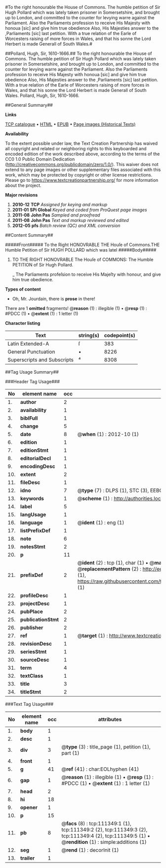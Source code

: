 #To the right honourable the House of Commons. The humble petition of Sir Hugh Pollard which was lately taken prisoner in Somersetshire, and brought up to London, and committed to the counter for levying warre against the Parliament. Also the Parliaments profession to receive His Majesty with honoua [sic] and give him true obedience Also, His Majesties answer to the ,Parliaments [sic] last petition. With a true relation of the Earle of Worcesters raising of more forces in Wales, and that his sonne the Lord Herbert is made Generall of South Wales.#

##Pollard, Hugh, Sir, 1610-1666.##
To the right honourable the House of Commons. The humble petition of Sir Hugh Pollard which was lately taken prisoner in Somersetshire, and brought up to London, and committed to the counter for levying warre against the Parliament. Also the Parliaments profession to receive His Majesty with honoua [sic] and give him true obedience Also, His Majesties answer to the ,Parliaments [sic] last petition. With a true relation of the Earle of Worcesters raising of more forces in Wales, and that his sonne the Lord Herbert is made Generall of South Wales.
Pollard, Hugh, Sir, 1610-1666.

##General Summary##

**Links**

[TCP catalogue](http://www.ota.ox.ac.uk/tcp/)  • 
[HTML](http://tei.it.ox.ac.uk/tcp/Texts-HTML/free/A90/A90806.html)  • 
[EPUB](http://tei.it.ox.ac.uk/tcp/Texts-EPUB/free/A90/A90806.epub) • 
[Page images (Historical Texts)](https://historicaltexts.jisc.ac.uk/eebo-99859277e)

**Availability**

To the extent possible under law, the Text Creation Partnership has waived all copyright and related or neighboring rights to this keyboarded and encoded edition of the work described above, according to the terms of the CC0 1.0 Public Domain Dedication (http://creativecommons.org/publicdomain/zero/1.0/). This waiver does not extend to any page images or other supplementary files associated with this work, which may be protected by copyright or other license restrictions. Please go to https://www.textcreationpartnership.org/ for more information about the project.

**Major revisions**

1. __2010-12__ __TCP__ *Assigned for keying and markup*
1. __2011-01__ __SPi Global__ *Keyed and coded from ProQuest page images*
1. __2011-08__ __John Pas__ *Sampled and proofread*
1. __2011-08__ __John Pas__ *Text and markup reviewed and edited*
1. __2012-05__ __pfs__ *Batch review (QC) and XML conversion*

##Content Summary##

#####Front#####
To the Right HONOVRABLE THE Houſe of Commons.THE Humble Petition of Sir HUGH POLLARD which was latel
#####Body#####

1. TO THE RIGHT HONOVRABLE The Houſe of COMMONS: The Humble PETITION of Sir Hugh Pollard.

    _ The Parliaments profeſsion to receive His Majeſty with honour, and give him true obedience.

**Types of content**

  * Oh, Mr. Jourdain, there is **prose** in there!

There are 1 **omitted** fragments! 
 @__reason__ (1) : illegible (1)  •  @__resp__ (1) : #PDCC (1)  •  @__extent__ (1) : 1 letter (1)

**Character listing**


|Text|string(s)|codepoint(s)|
|---|---|---|
|Latin Extended-A|ſ|383|
|General Punctuation|•|8226|
|Superscripts             and Subscripts|⁴|8308|

##Tag Usage Summary##

###Header Tag Usage###

|No|element name|occ|attributes|
|---|---|---|---|
|1.|__author__|2||
|2.|__availability__|1||
|3.|__biblFull__|1||
|4.|__change__|5||
|5.|__date__|8| @__when__ (1) : 2012-10 (1)|
|6.|__edition__|1||
|7.|__editionStmt__|1||
|8.|__editorialDecl__|1||
|9.|__encodingDesc__|1||
|10.|__extent__|2||
|11.|__fileDesc__|1||
|12.|__idno__|7| @__type__ (7) : DLPS (1), STC (3), EEBO-CITATION (1), PROQUEST (1), VID (1)|
|13.|__keywords__|1| @__scheme__ (1) : http://authorities.loc.gov/ (1)|
|14.|__label__|5||
|15.|__langUsage__|1||
|16.|__language__|1| @__ident__ (1) : eng (1)|
|17.|__listPrefixDef__|1||
|18.|__note__|6||
|19.|__notesStmt__|2||
|20.|__p__|11||
|21.|__prefixDef__|2| @__ident__ (2) : tcp (1), char (1)  •  @__matchPattern__ (2) : ([0-9\-]+):([0-9IVX]+) (1), (.+) (1)  •  @__replacementPattern__ (2) : http://eebo.chadwyck.com/downloadtiff?vid=$1&page=$2 (1), https://raw.githubusercontent.com/textcreationpartnership/Texts/master/tcpchars.xml#$1 (1)|
|22.|__profileDesc__|1||
|23.|__projectDesc__|1||
|24.|__pubPlace__|2||
|25.|__publicationStmt__|2||
|26.|__publisher__|2||
|27.|__ref__|1| @__target__ (1) : http://www.textcreationpartnership.org/docs/. (1)|
|28.|__revisionDesc__|1||
|29.|__seriesStmt__|1||
|30.|__sourceDesc__|1||
|31.|__term__|4||
|32.|__textClass__|1||
|33.|__title__|3||
|34.|__titleStmt__|2||


###Text Tag Usage###

|No|element name|occ|attributes|
|---|---|---|---|
|1.|__body__|1||
|2.|__desc__|1||
|3.|__div__|3| @__type__ (3) : title_page (1), petition (1), part (1)|
|4.|__front__|1||
|5.|__g__|41| @__ref__ (41) : char:EOLhyphen (41)|
|6.|__gap__|1| @__reason__ (1) : illegible (1)  •  @__resp__ (1) : #PDCC (1)  •  @__extent__ (1) : 1 letter (1)|
|7.|__head__|2||
|8.|__hi__|18||
|9.|__opener__|1||
|10.|__p__|15||
|11.|__pb__|8| @__facs__ (8) : tcp:111349:1 (1), tcp:111349:2 (2), tcp:111349:3 (2), tcp:111349:4 (2), tcp:111349:5 (1)  •  @__rendition__ (1) : simple:additions (1)|
|12.|__seg__|1| @__rend__ (1) : decorInit (1)|
|13.|__trailer__|1||
